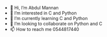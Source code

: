 - 👋 Hi, I’m Abdul Mannan
- 👀 I’m interested in C and Python
- 🌱 I’m currently learning C and Python
- 💞️ I’m looking to collaborate on Python and C
- 📫 How to reach me 0544817440

<!---
superdino234/superdino234 is a ✨ special ✨ repository because its `README.md` (this file) appears on your GitHub profile.
You can click the Preview link to take a look at your changes.
--->
